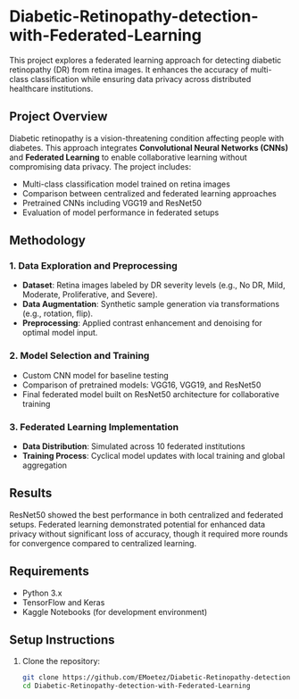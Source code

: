 # Diabetic-Retinopathy-detection-with-Federated-Learning

This project explores a federated learning approach for detecting diabetic retinopathy (DR) from retina images. It enhances the accuracy of multi-class classification while ensuring data privacy across distributed healthcare institutions.

## Project Overview

Diabetic retinopathy is a vision-threatening condition affecting people with diabetes. This approach integrates **Convolutional Neural Networks (CNNs)** and **Federated Learning** to enable collaborative learning without compromising data privacy. The project includes:
- Multi-class classification model trained on retina images
- Comparison between centralized and federated learning approaches
- Pretrained CNNs including VGG19 and ResNet50
- Evaluation of model performance in federated setups

## Methodology

### 1. Data Exploration and Preprocessing
   - **Dataset**: Retina images labeled by DR severity levels (e.g., No DR, Mild, Moderate, Proliferative, and Severe).
   - **Data Augmentation**: Synthetic sample generation via transformations (e.g., rotation, flip).
   - **Preprocessing**: Applied contrast enhancement and denoising for optimal model input.

### 2. Model Selection and Training
   - Custom CNN model for baseline testing
   - Comparison of pretrained models: VGG16, VGG19, and ResNet50
   - Final federated model built on ResNet50 architecture for collaborative training

### 3. Federated Learning Implementation
   - **Data Distribution**: Simulated across 10 federated institutions
   - **Training Process**: Cyclical model updates with local training and global aggregation

## Results

ResNet50 showed the best performance in both centralized and federated setups. Federated learning demonstrated potential for enhanced data privacy without significant loss of accuracy, though it required more rounds for convergence compared to centralized learning.

## Requirements

- Python 3.x
- TensorFlow and Keras
- Kaggle Notebooks (for development environment)

## Setup Instructions

1. Clone the repository:
   ```bash
   git clone https://github.com/EMoetez/Diabetic-Retinopathy-detection-with-Federated-Learning.git
   cd Diabetic-Retinopathy-detection-with-Federated-Learning
